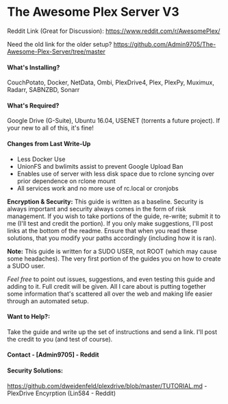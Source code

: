 # The Awesome Plex Server V3

Reddit Link (Great for Discussion): https://www.reddit.com/r/AwesomePlex/

Need the old link for the older setup? https://github.com/Admin9705/The-Awesome-Plex-Server/tree/master

#### What's Installing?

CouchPotato, Docker, NetData, Ombi, PlexDrive4, Plex, PlexPy, Muximux, Radarr, SABNZBD, Sonarr

#### What's Required?
Google Drive (G-Suite), Ubuntu 16.04, USENET (torrents a future project).  If your new to all of this, it's fine!

#### Changes from Last Write-Up
 - Less Docker Use
 - UnionFS and bwlimits assist to prevent Google Upload Ban
 - Enables use of server with less disk space due to rclone syncing over prior dependence on rclone mount
 - All services work and no more use of rc.local or cronjobs

**Encryption & Security:** This guide is written as a baseline.  Security is always important and security always comes in the form of risk management.  If you wish to take portions of the guide, re-write; submit it to me (I'll test and credit the portion).  If you only make suggestions, I'll post links at the bottom of the readme.  Ensure that when you read these solutions, that you modify your paths accordingly (including how it is ran).

**Note:** This guide is written for a SUDO USER, not ROOT (which may cause some headaches).  The very first portion of the guides you on how to create a SUDO user.

*Feel free* to point out issues, suggestions, and even testing this guide and adding to it.  Full credit will be given.  All I care about is putting together some information that's scattered all over the web and making life easier through an automated setup.

#### Want to Help?:
Take the guide and write up the set of instructions and send a link.  I'll post the credit to you (and test of course).

#### Contact  - [Admin9705] - Reddit

#### Security Solutions:
https://github.com/dweidenfeld/plexdrive/blob/master/TUTORIAL.md - PlexDrive Encyrption (Lin584 - Reddit) 
